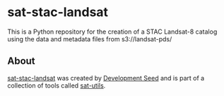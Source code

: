 # sat-stac-landsat

This is a Python repository for the creation of a STAC Landsat-8 catalog using the data and metadata files from s3://landsat-pds/

## About
[sat-stac-landsat](https://github.com/sat-utils/sat-stac-landsat) was created by [Development Seed](<http://developmentseed.org>) and is part of a collection of tools called [sat-utils](https://github.com/sat-utils).
